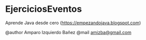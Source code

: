 # EjerciciosEventos

Aprende Java desde cero (https://empezandojava.blogspot.com)

@author Amparo Izquierdo Bañez
@mail amizba@gmail.com
